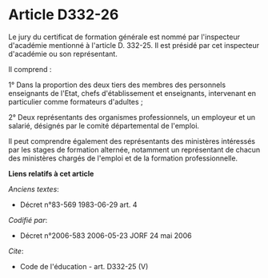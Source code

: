 # Article D332-26

Le jury du certificat de formation générale est nommé par l'inspecteur d'académie mentionné à l'article D. 332-25. Il est
présidé par cet inspecteur d'académie ou son représentant.

Il comprend :

1° Dans la proportion des deux tiers des membres des personnels enseignants de l'Etat, chefs d'établissement et enseignants,
intervenant en particulier comme formateurs d'adultes ;

2° Deux représentants des organismes professionnels, un employeur et un salarié, désignés par le comité départemental de
l'emploi.

Il peut comprendre également des représentants des ministères intéressés par les stages de formation alternée, notamment un
représentant de chacun des ministères chargés de l'emploi et de la formation professionnelle.

**Liens relatifs à cet article**

_Anciens textes_:

  - Décret n°83-569 1983-06-29 art. 4

_Codifié par_:

  - Décret n°2006-583 2006-05-23 JORF 24 mai 2006

_Cite_:

  - Code de l'éducation - art. D332-25 (V)
